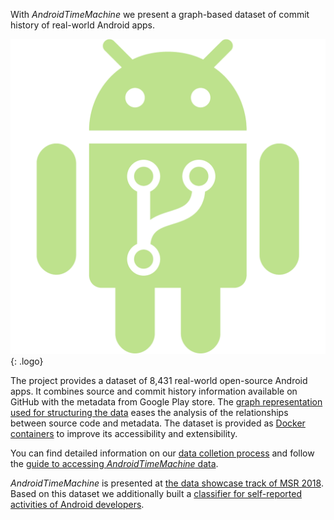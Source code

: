 With _AndroidTimeMachine_ we present a graph-based dataset of commit history of real-world Android apps.

![AndroidTimeMachine](/logo/AndroidTimeMachine.png){: .logo}

The project provides a dataset of 8,431 real-world
open-source Android apps. It combines source and commit history
information available on GitHub with the metadata from Google
Play store.
The [graph representation used for structuring the data](/dataset#graph-database-content)
eases the analysis of the relationships between source code and
metadata. The dataset is provided as [Docker containers](/dockerImages)
to improve its accessibility and extensibility.

You can find detailed information on our [data colletion process](/dataset)
and follow the [guide to accessing _AndroidTimeMachine_ data](/guide).

_AndroidTimeMachine_ is presented at [the data showcase track of MSR 2018](/publications#a-graph-based-dataset-of-commit-history-of-real-world-android-apps).
Based on this dataset we additionally built a [classifier for self-reported activities of Android developers](/publications#self-reported-activities-of-android-developers).
